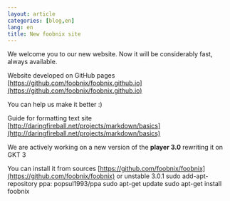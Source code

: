 ```yaml
---
layout: article
categories: [blog,en]
lang: en
title: New foobnix site
---
```


We welcome you to our new website.
Now it will be considerably fast, always available.

Website developed on GitHub pages
[https://github.com/foobnix/foobnix.github.io](https://github.com/foobnix/foobnix.github.io)

You can help us make it better :)


Guide for formatting text site
[http://daringfireball.net/projects/markdown/basics](http://daringfireball.net/projects/markdown/basics)

We are actively working on a new version of the <b>player 3.0</b> rewriting it on GKT 3

You can install it from sources
[https://github.com/foobnix/foobnix](https://github.com/foobnix/foobnix)
or
    unstable 3.0.1
    sudo add-apt-repository ppa: popsul1993/ppa
    sudo apt-get update
    sudo apt-get install foobnix